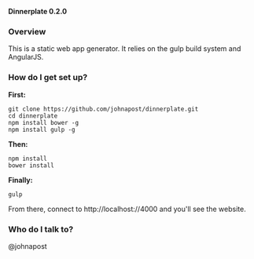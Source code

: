 **Dinnerplate 0.2.0**

### Overview ###

This is a static web app generator. It relies on the gulp build system and AngularJS.

### How do I get set up? ###

**First:**

    git clone https://github.com/johnapost/dinnerplate.git
    cd dinnerplate
    npm install bower -g
    npm install gulp -g

**Then:**

    npm install
    bower install

**Finally:**

    gulp

From there, connect to http://localhost://4000 and you'll see the website.

### Who do I talk to? ###

@johnapost
